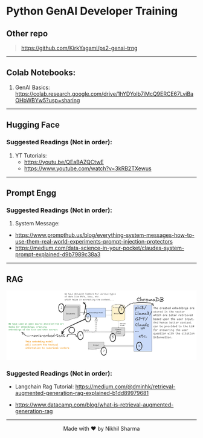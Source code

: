 # Python GenAI Developer Training

## Other repo
> https://github.com/KirkYagami/ps2-genai-trng

----

## Colab Notebooks:

1. GenAI Basics: https://colab.research.google.com/drive/1hYDYolb7iMcQ9ERCE67LviBaOHbWBYw5?usp=sharing


---

## Hugging Face
### Suggested Readings (Not in order):
1. YT Tutorials:
    - https://youtu.be/QEaBAZQCtwE
    - https://www.youtube.com/watch?v=3kRB2TXewus

---



## Prompt Engg
### Suggested Readings (Not in order):

1. System Message:
- https://www.prompthub.us/blog/everything-system-messages-how-to-use-them-real-world-experiments-prompt-injection-protectors
- https://medium.com/data-science-in-your-pocket/claudes-system-prompt-explained-d9b7989c38a3

---

## RAG

![](drawings/rag3.png)

### Suggested Readings (Not in order):

- Langchain Rag Tutorial: https://medium.com/@dminhk/retrieval-augmented-generation-rag-explained-b1dd89979681

- https://www.datacamp.com/blog/what-is-retrieval-augmented-generation-rag















---

<div align="center">
Made with ❤️ by Nikhil Sharma
</div>
